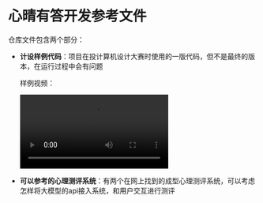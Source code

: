 # 心晴有答开发参考文件

仓库文件包含两个部分：

- **计设样例代码**：项目在投计算机设计大赛时使用的一版代码，但不是最终的版本，在运行过程中会有问题

  样例视频：

  <video src=".\计设样例代码\demo.mp4"></video>

- **可以参考的心理测评系统**：有两个在网上找到的成型心理测评系统，可以考虑怎样将大模型的api接入系统，和用户交互进行测评

